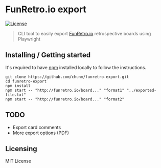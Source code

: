 # FunRetro.io export

[![License][license-badge]][license-url]

> CLI tool to easily export [FunRetro.io](https://funretro.io/) retrospective boards using Playwright

## Installing / Getting started

It's required to have [npm](https://www.npmjs.com/get-npm) installed locally to follow the instructions.

```shell
git clone https://github.com/chunm/funretro-export.git
cd funretro-export
npm install
npm start -- "http://funretro.io/board..." "format1" "../exported-file.txt"
npm start -- "http://funretro.io/board..." "format2"
```

## TODO

- Export card comments
- More export options (PDF)

## Licensing

MIT License

[license-badge]: https://img.shields.io/github/license/robertoachar/docker-express-mongodb.svg
[license-url]: https://opensource.org/licenses/MIT
